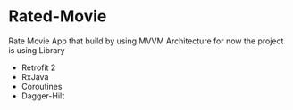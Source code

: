 # Rated-Movie
Rate Movie App that build by using MVVM Architecture
for now the project is using Library
- Retrofit 2
- RxJava
- Coroutines
- Dagger-Hilt
